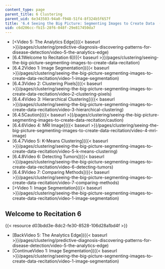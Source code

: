 ```yaml
---
content_type: page
parent_title: 6 Clustering
parent_uid: 6e343503-94a0-f948-51f4-8f324b5f657f
title: '6.4 Seeing the Big Picture: Segmenting Images to Create Data  (Recitation)'
uid: c6d206cc-fb15-28f6-048f-29e817450da7
---
```


*   [<Video 5: The Analytics Edge]({{< baseurl >}}/pages/clustering/predictive-diagnosis-discovering-patterns-for-disease-detection/video-5-the-analytics-edge)
*   [6.4.1Welcome to Recitation 6]({{< baseurl >}}/pages/clustering/seeing-the-big-picture-segmenting-images-to-create-data-recitation)
*   [6.4.2Video 1: Image Segmentation]({{< baseurl >}}/pages/clustering/seeing-the-big-picture-segmenting-images-to-create-data-recitation/video-1-image-segmentation)
*   [6.4.3Video 2: Clustering Pixels]({{< baseurl >}}/pages/clustering/seeing-the-big-picture-segmenting-images-to-create-data-recitation/video-2-clustering-pixels)
*   [6.4.4Video 3: Hierarchical Clustering]({{< baseurl >}}/pages/clustering/seeing-the-big-picture-segmenting-images-to-create-data-recitation/video-3-hierarchical-clustering)
*   [6.4.5Caution]({{< baseurl >}}/pages/clustering/seeing-the-big-picture-segmenting-images-to-create-data-recitation/caution)
*   [6.4.6Video 4: MRI Image]({{< baseurl >}}/pages/clustering/seeing-the-big-picture-segmenting-images-to-create-data-recitation/video-4-mri-image)
*   [6.4.7Video 5: K-Means Clustering]({{< baseurl >}}/pages/clustering/seeing-the-big-picture-segmenting-images-to-create-data-recitation/video-5-k-means-clustering)
*   [6.4.8Video 6: Detecting Tumors]({{< baseurl >}}/pages/clustering/seeing-the-big-picture-segmenting-images-to-create-data-recitation/video-6-detecting-tumors)
*   [6.4.9Video 7: Comparing Methods]({{< baseurl >}}/pages/clustering/seeing-the-big-picture-segmenting-images-to-create-data-recitation/video-7-comparing-methods)
*   [\>Video 1: Image Segmentation]({{< baseurl >}}/pages/clustering/seeing-the-big-picture-segmenting-images-to-create-data-recitation/video-1-image-segmentation)

Welcome to Recitation 6
-----------------------

{{< resource d03bdd3e-8dc2-fe30-8528-106d28a1bd4f >}}

*   [BackVideo 5: The Analytics Edge]({{< baseurl >}}/pages/clustering/predictive-diagnosis-discovering-patterns-for-disease-detection/video-5-the-analytics-edge)
*   [ContinueVideo 1: Image Segmentation]({{< baseurl >}}/pages/clustering/seeing-the-big-picture-segmenting-images-to-create-data-recitation/video-1-image-segmentation)